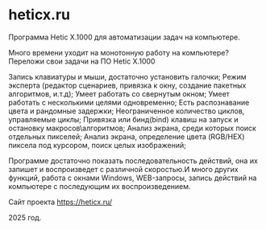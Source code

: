 # heticx.ru
Программа Hetic X.1000 для автоматизации задач на компьютере.

Много времени уходит на монотонную работу на компьютере? Переложи свои задачи на ПО Hetic X.1000

Запись клавиатуры и мыши, достаточно установить галочки;
Режим эксперта (редактор сценариев, привязка к окну, создание пакетных алгоритмов, и.т.д);
Умеет работать со свернутым окном;
Умеет работать с несколькими целями одновременно;
Есть распознавание цвета и рандомные задержки;
Неограниченное количество циклов, управляемые циклы;
Привязка или бинд(bind) клавиш на запуск и остановку макросов\алгоритмов;
Анализ экрана, среди которых поиск отдельных пикселей;
Анализ экрана, определение цвета (RGB/HEX) пиксела под курсором, поиск целых изображений;

Программе достаточно показать последовательность действий, она их запишет и воспроизведет с различной скоростью.И много других функций, работа с окнами Windows, WEB-запросы, запись действий на компьютере с последующим их воспроизведением.

Сайт проекта https://heticx.ru/

2025 год.
